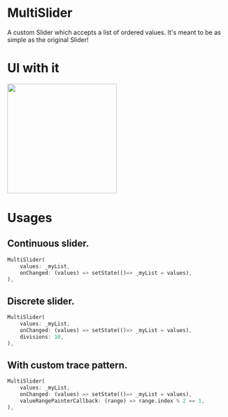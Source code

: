 # MultiSlider

A custom Slider which accepts a list of ordered values. It's meant to be as simple as the original Slider!

# UI with it

<img src="https://raw.githubusercontent.com/sthefanoss/flutter_multi_slider/main/giphy.gif" width="250">

# Usages
## Continuous slider.
```dart
MultiSlider(
    values: _myList,
    onChanged: (values) => setState(()=> _myList = values),
),
```
## Discrete slider. 
```dart
MultiSlider(
    values: _myList,
    onChanged: (values) => setState(()=> _myList = values),
    divisions: 10,
),
```
## With custom trace pattern. 
```dart
MultiSlider(
    values: _myList,
    onChanged: (values) => setState(()=> _myList = values),
    valueRangePainterCallback: (range) => range.index % 2 == 1,
),
```